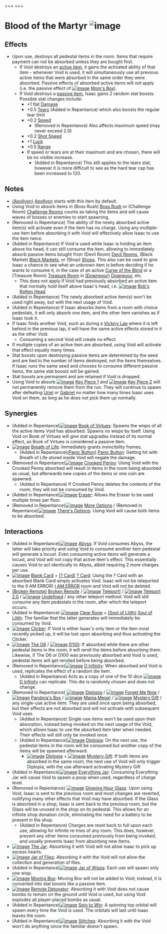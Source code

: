+++
+++

 # Blood of the Martyr ![image](/image/Blood_of_the_Martyr.png) 


Effects
---------


* Upon use, destroys all pedestal items in the room. Items that require payment can not be absorbed unless they are bought first.
	+ If Void destroys an [active item](/wiki/Active_item "Active item"), it gains the activated ability of that item - whenever Void is used, it will simultaneously use all previous active items that were absorbed in the same order they were absorbed. Passive effects of absorbed active items will not apply (i.e. the passive effect of [![image](/image/Mom%27s_Box.png)](/wiki/Mom%27s_Box "Mom's Box") [Mom's Box](/wiki/Mom%27s_Box "Mom's Box")).
	+ If Void destroys a [passive item](/wiki/Passive_item "Passive item"), Isaac gains 2 random stat boosts. Possible stat changes include:
		- +1 flat [Damage](/wiki/Damage "Damage")
		- +0.5 [Tears](/wiki/Tears "Tears") (Added in Repentance) which also boosts the regular tear limit
		- +0.2 [Speed](/wiki/Speed "Speed")
			* (Removed in Repentance) Also affects maximum speed (may never exceed 2.0)
		- +0.2 [Shot Speed](/wiki/Shot_Speed "Shot Speed")
		- +1 [Luck](/wiki/Luck "Luck")
		- +0.5 [Range](/wiki/Range "Range")
		- If speed or tears are at their maximum and are chosen, there will be no visible increase.
			* (Added in Repentance) This still applies to the tears stat, however it is more difficult to see as the hard tear cap has been increased to 120.


Notes
-------


* [(Apollyon)](/wiki/Apollyon "Apollyon") [Apollyon](/wiki/Apollyon "Apollyon") starts with this item by default.
* Using Void to absorb items in (Boss Rush) [Boss Rush](/wiki/Boss_Rush "Boss Rush") or (Challenge Room) [Challenge Rooms](/wiki/Challenge_Room "Challenge Room") counts as taking the items and will cause waves of bosses or enemies to start spawning.
* (Removed in Repentance) The ability of the newly absorbed active item(s) will activate even if the item has no charge. Using any multiple-use item before absorbing it with Void will effectively allow Isaac to use the item twice.
* (Added in Repentance) If Void is used while Isaac is holding an item above his head, it can still consume the item, allowing to immediately absorb passive items bought from (Devil Room) [Devil Rooms](/wiki/Devil_Room "Devil Room"), (Black Market) [Black Markets](/wiki/Black_Market "Black Market"), or (Shop) [Shops](/wiki/Shop "Shop"). This also can be used to give Isaac a chance to see what an unknown item is before deciding if he wants to consume it, in the case of an active [Curse of the Blind](/wiki/Curse_of_the_Blind "Curse of the Blind") or a (Treasure Room) [Treasure Room](/wiki/Treasure_Room "Treasure Room") in [(Downpour)](/wiki/Downpour "Downpour") [Downpour](/wiki/Downpour "Downpour"), etc.
	+ This does not apply if Void had previously absorbed an active item that normally hold itself above Isaac's head, i.e. [![image](/image/Bob%27s_Rotten_Head.png)](/wiki/Bob%27s_Rotten_Head "Bob's Rotten Head") [Bob's Rotten Head](/wiki/Bob%27s_Rotten_Head "Bob's Rotten Head").
* (Added in Repentance) The newly absorbed active item(s) won't be used right away, but with the next usage of Void.
* (Added in Repentance) If Isaac absorbs items from a room with choice pedestals, it will only absorb one item, and the other item vanishes as if Isaac took it.
* If Isaac finds another Void, such as during a [Victory Lap](/wiki/Victory_Lap "Victory Lap") where it is left behind in the previous lap, it will have the same active effects stored in it as the other Void.
	+ Consuming a second Void will create no effect.
* If multiple copies of an active item are absorbed, using Void will activate that effect equally many times.
* Stat boosts upon destroying passive items are determined by the seed and are tied to the number of items destroyed, not the items themselves. If Isaac runs the same seed and chooses to consume different passive items, the same stat boosts will be gained.
* Stat boosts are permanent and are retained if Void is dropped.
* Using Void to absorb [![image](/image/Key_Piece_1.png)](/wiki/Key_Piece_1 "Key Piece 1") [Key Piece 1](/wiki/Key_Piece_1 "Key Piece 1") and [![image](/image/Key_Piece_2.png)](/wiki/Key_Piece_2 "Key Piece 2") [Key Piece 2](/wiki/Key_Piece_2 "Key Piece 2") will not permanently remove them from the run. They will continue to spawn after defeating [Uriel](/wiki/Uriel "Uriel") or [Gabriel](/wiki/Gabriel "Gabriel") no matter how many times Isaac uses Void on them, as long as he does not pick them up normally.


Synergies
-----------


* (Added in Repentance)[![image](/image/Book_of_Virtues.png)](/wiki/Book_of_Virtues "Book of Virtues") [Book of Virtues](/wiki/Book_of_Virtues "Book of Virtues"): Spawns the wisps of all the active items Void has absorbed. Spawns no wisps by itself. Using Void on Book of Virtues will give stat upgrades instead of its normal effect, as Book of Virtues is considered a passive item.
* [![image](/image/Breath_of_Life.png)](/wiki/Breath_of_Life "Breath of Life") [Breath of Life](/wiki/Breath_of_Life "Breath of Life"): Immediately grants invincibility frames.
	+ (Added in Repentance)[(Panic Button)](/wiki/Panic_Button "Panic Button") [Panic Button](/wiki/Panic_Button "Panic Button"): Getting hit with Breath of Life stored inside Void will negate the damage.
* (Removed in Repentance)[![image](/image/Crooked_Penny.png)](/wiki/Crooked_Penny "Crooked Penny") [Crooked Penny](/wiki/Crooked_Penny "Crooked Penny"): Using Void with the Crooked Penny absorbed will result in items in the room being absorbed as usual, but afterwards new copies of the items or one coin are spawned.
	+ (Added in Repentance) If Crooked Penny deletes the contents of the room, they will not be consumed by Void.
* (Added in Repentance)[![image](/image/Eraser.png)](/wiki/Eraser "Eraser") [Eraser](/wiki/Eraser "Eraser"): Allows the Eraser to be used multiple times per floor.
* (Removed in Repentance)[![image](/image/More_Options.png)](/wiki/More_Options "More Options") [More Options](/wiki/More_Options "More Options") / (Removed in Repentance)[![image](/image/There%27s_Options.png)](/wiki/There%27s_Options "There's Options") [There's Options](/wiki/There%27s_Options "There's Options"): Using Void will cause both items to be absorbed.


Interactions
--------------


* (Added in Repentance)[![image](/image/Abyss.png)](/wiki/Abyss "Abyss") [Abyss](/wiki/Abyss "Abyss"): If Void consumes Abyss, the latter will take priority and using Void to consume another item pedestal will generate a locust. Even consuming active items will generate a locust, and Void will not copy that active item's effect. This essentially causes Void to act identically to Abyss, albeit requiring 2 more charges per use.
* [![image](/image/Blank_Card.png)](/wiki/Blank_Card "Blank Card") [Blank Card](/wiki/Blank_Card "Blank Card") + [(? Card)](/wiki/%3F_Card "? Card") [? Card](/wiki/%3F_Card "? Card"): Using the ? Card with an absorbed Blank Card simply activates Void. Isaac will not be teleported to the (I AM ERROR) [I AM ERROR](/wiki/I_AM_ERROR "I AM ERROR") room and Void will not be deleted.
* [(Broken Remote)](/wiki/Broken_Remote "Broken Remote") [Broken Remote](/wiki/Broken_Remote "Broken Remote") / [![image](/image/Teleport!.png)](/wiki/Teleport! "Teleport!") [Teleport!](/wiki/Teleport! "Teleport!") / [![image](/image/Teleport_2.0.png)](/wiki/Teleport_2.0 "Teleport 2.0") [Teleport 2.0](/wiki/Teleport_2.0 "Teleport 2.0") / [![image](/image/Undefined.png)](/wiki/Undefined "Undefined") [Undefined](/wiki/Undefined "Undefined") / any other teleport method: Void will still consume any item pedestals in the room, after which the teleport occurs.
* (Added in Repentance) [![image](/image/Clear_Rune.png)](/wiki/Clear_Rune "Clear Rune") [Clear Rune](/wiki/Clear_Rune "Clear Rune") + [(Soul of Lilith)](/wiki/Cards_and_Runes "Soul of Lilith") [Soul of Lilith](/wiki/Cards_and_Runes "Cards and Runes"): The familiar that the latter generates will immediately be consumed by Void.
* [![image](/image/Clicker.png)](/wiki/Clicker "Clicker") [Clicker](/wiki/Clicker "Clicker"): If Void is either Isaac's only item or the item most recently picked up, it will be lost upon absorbing and thus activating the Clicker.
* [![image](/image/The_D6.png)](/wiki/The_D6 "The D6") [The D6](/wiki/The_D6 "The D6") / [![image](/image/D100.png)](/wiki/D100 "D100") [D100](/wiki/D100 "D100"): If absorbed while there are other pedestal items in the room, it will reroll the items before absorbing them. Likewise, if The D6 or D100 was previously absorbed and Void is used, pedestal items will get rerolled before being absorbed.
* (Removed in Repentance)[![image](/image/D_Infinity.png)](/wiki/D_Infinity "D Infinity") [D Infinity](/wiki/D_Infinity "D Infinity"): When absorbed and Void is used, replicates the effect of a random die item.
	+ (Added in Repentance) Acts as a copy of one of the 10 dice [![image](/image/D_Infinity.png)](/wiki/D_Infinity "D Infinity") [D Infinity](/wiki/D_Infinity "D Infinity") can replicate. This die is randomly chosen and does not change.
* (Removed in Repentance) [![image](/image/Diplopia.png)](/wiki/Diplopia "Diplopia") [Diplopia](/wiki/Diplopia "Diplopia") / [![image](/image/Forget_Me_Now.png)](/wiki/Forget_Me_Now "Forget Me Now") [Forget Me Now](/wiki/Forget_Me_Now "Forget Me Now") / [![image](/image/Pandora%27s_Box.png)](/wiki/Pandora%27s_Box "Pandora's Box") [Pandora's Box](/wiki/Pandora%27s_Box "Pandora's Box") / [![image](/image/Mama_Mega!.png)](/wiki/Mama_Mega! "Mama Mega!") [Mama Mega!](/wiki/Mama_Mega! "Mama Mega!") / [![image](/image/Mystery_Gift.png)](/wiki/Mystery_Gift "Mystery Gift") [Mystery Gift](/wiki/Mystery_Gift "Mystery Gift") / any single-use active item: They are used once upon being absorbed, but their effects are not absorbed and will not activate with subsequent Void uses.
	+ (Added in Repentance) Single-use items won't be used upon their absorption, instead being invoked on the next usage of the Void, which allows Isaac to use the absorbed item later when needed. Their effects will still only be invoked once.
	+ (Added in Repentance)[![image](/image/Diplopia.png)](/wiki/Diplopia "Diplopia") [Diplopia](/wiki/Diplopia "Diplopia"): On the next use, the pedestal items in the room will be consumed but another copy of the items will be spawned afterward.
		- [![image](/image/Diplopia.png)](/wiki/Diplopia "Diplopia") [Diplopia](/wiki/Diplopia "Diplopia") + [![image](/image/Mystery_Gift.png)](/wiki/Mystery_Gift "Mystery Gift") [Mystery Gift](/wiki/Mystery_Gift "Mystery Gift"): If both items are absorbed in the same room, the next use of Void will only trigger Diplopia, with the use afterward activating Mystery Gift
* (Added in Repentance)[![image](/image/Everything_Jar.png)](/wiki/Everything_Jar "Everything Jar") [Everything Jar](/wiki/Everything_Jar "Everything Jar"): Consuming Everything Jar will cause Void to spawn a poop when used, regardless of charge level.
* (Removed in Repentance) [![image](/image/Glowing_Hour_Glass.png)](/wiki/Glowing_Hour_Glass "Glowing Hour Glass") [Glowing Hour Glass](/wiki/Glowing_Hour_Glass "Glowing Hour Glass"): Upon using Void, Isaac is sent to the previous room and most changes are reverted, nullifying many other effects that Void may have absorbed. If the Glass is absorbed in a shop, Isaac is sent back to the previous room, but the Glass will be unused in the shop on its pedestal. This allows for an infinite shop donation circle, eliminating the need for a battery to be present in the shop.
	+ (Added in Repentance) Charges are reset back to full upon each use, allowing for infinite re-tries of any room. This does, however, prevent any other items consumed previously from being invoked, and usually prevents Isaac from absorbing new items.
* [![image](/image/The_Jar.png)](/wiki/The_Jar "The Jar") [The Jar](/wiki/The_Jar "The Jar"): Absorbing it with Void will not allow Isaac to pick up excess hearts.
* [![image](/image/Jar_of_Flies.png)](/wiki/Jar_of_Flies "Jar of Flies") [Jar of Flies](/wiki/Jar_of_Flies "Jar of Flies"): Absorbing it with the Void will not allow the collection and generation of flies.
* (Added in Repentance)[![image](/image/Jar_of_Wisps.png)](/wiki/Jar_of_Wisps "Jar of Wisps") [Jar of Wisps](/wiki/Jar_of_Wisps "Jar of Wisps"): Each use will spawn only one wisp.
* [![image](/image/Moving_Box.png)](/wiki/Moving_Box "Moving Box") [Moving Box](/wiki/Moving_Box "Moving Box"): Moving Box will not be added to Void; instead, it is converted into stat boosts like a passive item.
* [![image](/image/Remote_Detonator.png)](/wiki/Remote_Detonator "Remote Detonator") [Remote Detonator](/wiki/Remote_Detonator "Remote Detonator"): Absorbing it with Void does not cause bombs to remain on the ground until Void is used, but using Void explodes all player-placed bombs as usual.
* (Added in Repentance)[![image](/image/Spin_to_Win.png)](/wiki/Spin_to_Win "Spin to Win") [Spin to Win](/wiki/Spin_to_Win "Spin to Win"): A spinning top orbital will spawn every time the Void is used. The orbitals will last until Isaac leaves the room.
* (Added in Repentance)[![image](/image/Stitches.png)](/wiki/Stitches "Stitches") [Stitches](/wiki/Stitches "Stitches"): Absorbing it with the Void won't do anything since the familiar doesn't spawn.


